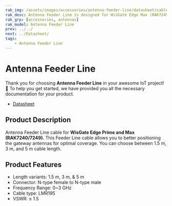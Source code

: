 ```yaml
---
rak_img: /assets/images/accessories/antenna-feeder-line/datasheet/cable.png
rak_desc: Antenna Feeder Line is designed for WisGate Edge Max (RAK7249) Lightning Protection. This antenna feeder line is an NJ-NF adapter cable with a length of 3m and 5m, a cable type of LMR195, and an N-type connector as the antenna feeder.
rak_grp: [accessories, antennas]
rak_model: Antenna Feeder Line
prev: ../../
next: ../Datasheet/
tags:
    - Antenna Feeder Line
---
```



# Antenna Feeder Line

Thank you for choosing **Antenna Feeder Line** in your awesome IoT project! 🎉 To help you get started, we have provided you all the necessary documentation for your product.

* [Datasheet](../Datasheet/)

## Product Description

Antenna Feeder Line cable for **WisGate Edge Prime and Max (RAK7240/7249).**  This Feeder Line cable allows you to better positioning the gateway antennas for optimal coverage. You can choose between 1.5&nbsp;m, 3&nbsp;m, and 5&nbsp;m cable length.

## Product Features

- Length variants: 1.5&nbsp;m, 3&nbsp;m, & 5&nbsp;m
- Connector: N-type female to N-type male
- Frequency Range: 0~3&nbsp;GHz
- Cable type: LMR195
- VSWR: ≤ 1.5
